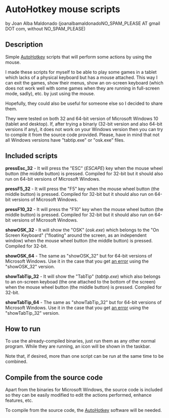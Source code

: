 AutoHotkey mouse scripts
========================= 
by Joan Alba Maldonado (joanalbamaldonadoNO_SPAM_PLEASE AT gmail DOT com, without NO_SPAM_PLEASE)


## Description

Simple [AutoHotkey](https://autohotkey.com/ "AutoHotkey web site") scripts that will perform some actions by using the mouse.

I made these scripts for myself to be able to play some games in a tablet which lacks of a physical keyboard but has a mouse attached. This way I can exit the games, show their menus, show an on-screen keyboard (which does not work well with some games when they are running in full-screen mode, sadly), etc. by just using the mouse.

Hopefully, they could also be useful for someone else so I decided to share them.

They were tested on both 32 and 64-bit version of Microsoft Windows 10 (tablet and desktop). If, after trying a binariy (32-bit version and also 64-bit versions if any), it does not work on your Windows version then you can try to compile it from the source code provided. Please, have in mind that not all Windows versions have "tabtip.exe" or "osk.exe" files.


## Included scripts

**pressEsc_32** - It will press the "ESC" (_ESCAPE_) key when the mouse wheel button (the middle button) is pressed. Compiled for 32-bit but it should also run on 64-bit versions of Microsoft Windows.

**pressF5_32** - It will press the "F5" key when the mouse wheel button (the middle button) is pressed. Compiled for 32-bit but it should also run on 64-bit versions of Microsoft Windows.

**pressF10_32** - It will press the "F10" key when the mouse wheel button (the middle button) is pressed. Compiled for 32-bit but it should also run on 64-bit versions of Microsoft Windows.

**showOSK_32** - It will show the "OSK" (_osk.exe_) which belongs to the "On Screen Keyboard" ("floating" around the screen, as an independent window) when the mouse wheel button (the middle button) is pressed. Compiled for 32-bit.

**showOSK_64** - The same as "showOSK_32" but for 64-bit versions of Microsoft Windows. Use it in the case that you get [an error](https://autohotkey.com/board/topic/119602-the-system-cannot-find-the-file-specified/ "The system cannot find the file specified") using the "showOSK_32" version.

**showTabTip_32** - It will show the "TabTip" (_tabtip.exe_) which also belongs to an on-screen keyboad (the one attached to the bottom of the screen) when the mouse wheel button (the middle button) is pressed. Compiled for 32-bit.

**showTabTip_64** - The same as "showTabTip_32" but for 64-bit versions of Microsoft Windows. Use it in the case that you get [an error](https://autohotkey.com/board/topic/119602-the-system-cannot-find-the-file-specified/ "The system cannot find the file specified") using the "showTabTip_32" version.


## How to run

To use the already-compiled binaries, just run them as any other normal program. While they are running, an icon will be shown in the taskbar.

Note that, if desired, more than one script can be run at the same time to be combined.


## Compile from the source code

Apart from the binaries for Microsoft Windows, the source code is included so they can be easily modified to edit the actions performed, enhance features, etc.

To compile from the source code, the [AutoHotkey](https://autohotkey.com/ "AutoHotkey web site") software will be needed.